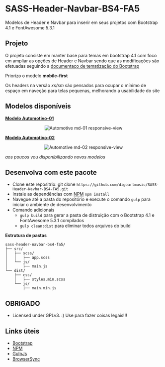 SASS-Header-Navbar-BS4-FA5
===

Modelos de Header e Navbar para inserir em seus projetos com Bootstrap 4.1 e FontAwesome 5.3.1

Projeto
---

O projeto consiste em manter base para temas em bootstrap 4.1 com foco em ampliar as opções de Header e Navbar sendo que as modificações são efetuadas seguindo a [documentaço de tematização do Bootstrap](https://getbootstrap.com/docs/4.1/getting-started/theming/)

Priorizo o modelo **mobile-first**

Os headers na versão *xs/sm* são pensados para ocupar o mínimo de espaço em naveção para telas pequenas, melhorando a usabilidade do site


Modelos disponíveis
---

**[Modelo Automotivo-01](https://rodrigo-gpereira.github.io/SASS-Header-Navbar-BS4-FA5/dist/header-autodrive.html)**
<p align="center">
  <img src="https://rodrigo-gpereira.github.io/SASS-Header-Navbar-BS4-FA5/docs/images/auto01.gif" alt="Automotive md-01 responsive-view"/>
</p>

**[Modelo Automotivo-02](https://rodrigo-gpereira.github.io/SASS-Header-Navbar-BS4-FA5/dist/header-autodrive-2.html)**
<p align="center">
  <img src="https://rodrigo-gpereira.github.io/SASS-Header-Navbar-BS4-FA5/docs/images/auto02.gif" alt="Automotive md-02 responsive-view"/>
</p>

*aos poucos vou disponibilizando novos modelos*

Desenvolva com este pacote
---

* Clone este repositrio: git clone `https://github.com/digoartmusic/SASS-Header-Navbar-BS4-FA5.git`
* Instale as dependências com [NPM](https://www.npmjs.com) `npm install`
* Navegue até a pasta do repositório e execute o comando `gulp` para iniciar o ambiente de desenvolvimento
* Comando adicionais
  * `gulp build` para gerar a pasta de distruição com o Bootstrap 4.1 e FontAwesome 5.3.1 compilados
  * `gulp clean:dist` para eliminar todos arquivos do build


**Estrutura de pastas**
```
sass-header-navbar-bs4-fa5/
├── src/
│   ├── scss/
│   │   ├── app.scss
│   └── js/
│       ├── main.js
└── dist/
    ├── css/
    │   ├── styles.min.scss
    └── js/
        ├── main.min.js
```

OBRIGADO
---

* Licensed under GPLv3. :) Use para fazer coisas legais!!!

Links úteis
---

* [Bootstrap](https://getbootstrap.com/docs/4.1/getting-started/introduction/)
* [NPM](https://www.npmjs.com)
* [GulpJs](https://gulpjs.com)
* [BrowserSync](https://browsersync.io/docs/)


